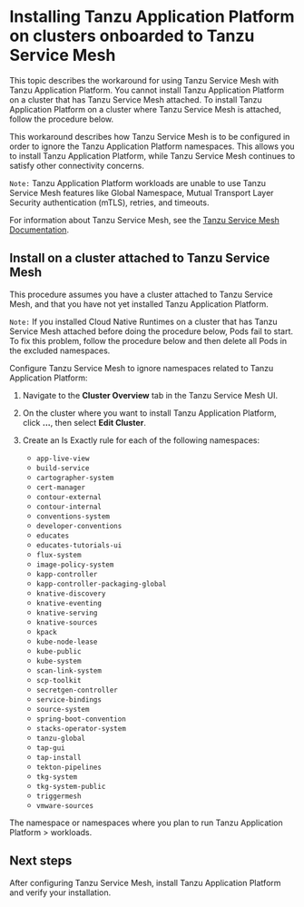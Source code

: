 # Installing Tanzu Application Platform on clusters onboarded to Tanzu Service Mesh

This topic describes the workaround for using Tanzu Service Mesh with Tanzu Application Platform. You cannot install Tanzu Application Platform on a cluster that has Tanzu Service Mesh attached. To install Tanzu Application Platform on a cluster where Tanzu Service Mesh is attached, follow the procedure below.

This workaround describes how Tanzu Service Mesh is to be configured in order to ignore the Tanzu Application Platform namespaces. This allows you to install Tanzu Application Platform, while Tanzu Service Mesh continues to satisfy other connectivity concerns.

`Note:` Tanzu Application Platform workloads are unable to use Tanzu Service Mesh features like Global Namespace, Mutual Transport Layer Security authentication (mTLS), retries, and timeouts.

For information about Tanzu Service Mesh, see the [Tanzu Service Mesh Documentation](https://docs.vmware.com/en/VMware-Tanzu-Service-Mesh/index.html).

## Install on a cluster attached to Tanzu Service Mesh
This procedure assumes you have a cluster attached to Tanzu Service Mesh, and that you have not yet installed Tanzu Application Platform.

`Note:` If you installed Cloud Native Runtimes on a cluster that has Tanzu Service Mesh attached before doing the procedure below, Pods fail to start. To fix this problem, follow the procedure below and then delete all Pods in the excluded namespaces.

Configure Tanzu Service Mesh to ignore namespaces related to Tanzu Application Platform:

1. Navigate to the **Cluster Overview** tab in the Tanzu Service Mesh UI.
2. On the cluster where you want to install Tanzu Application Platform, click **...**, then select **Edit Cluster**.
3. Create an Is Exactly rule for each of the following namespaces:

    + `app-live-view`
    + `build-service`
    + `cartographer-system`
    + `cert-manager`
    + `contour-external`
    + `contour-internal`
    + `conventions-system`
    + `developer-conventions`
    + `educates`
    + `educates-tutorials-ui`
    + `flux-system`
    + `image-policy-system`
    + `kapp-controller`
    + `kapp-controller-packaging-global`
    + `knative-discovery`
    + `knative-eventing`
    + `knative-serving`
    + `knative-sources`
    + `kpack`                                                   
    + `kube-node-lease`
    + `kube-public`
    + `kube-system`
    + `scan-link-system`
    + `scp-toolkit`
    + `secretgen-controller`
    + `service-bindings`
    + `source-system`
    + `spring-boot-convention`
    + `stacks-operator-system`
    + `tanzu-global`
    + `tap-gui`
    + `tap-install`
    + `tekton-pipelines`
    + `tkg-system`
    + `tkg-system-public`
    + `triggermesh`
    + `vmware-sources`

The namespace or namespaces where you plan to run Tanzu Application Platform > workloads.

## Next steps

After configuring Tanzu Service Mesh, install Tanzu Application Platform and verify your installation.
